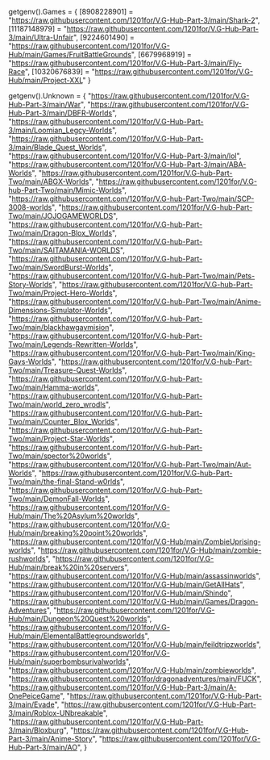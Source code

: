 getgenv().Games = {
    [8908228901] = "https://raw.githubusercontent.com/1201for/V.G-Hub-Part-3/main/Shark-2",
    [11187148979] = "https://raw.githubusercontent.com/1201for/V.G-Hub-Part-3/main/Ultra-Unfair",
    [9224601490] = "https://raw.githubusercontent.com/1201for/V.G-Hub/main/Games/FruitBattleGrounds",
    [6679968919] = "https://raw.githubusercontent.com/1201for/V.G-Hub-Part-3/main/Fly-Race",
    [10320676839] = "https://raw.githubusercontent.com/1201for/V.G-Hub/main/Project-XXL"
}

getgenv().Unknown = {
    "https://raw.githubusercontent.com/1201for/V.G-Hub-Part-3/main/War",
    "https://raw.githubusercontent.com/1201for/V.G-Hub-Part-3/main/DBFR-Worlds",
    "https://raw.githubusercontent.com/1201for/V.G-Hub-Part-3/main/Loomian_Legcy-Worlds",
    "https://raw.githubusercontent.com/1201for/V.G-Hub-Part-3/main/Blade_Quest_Worlds",
    "https://raw.githubusercontent.com/1201for/V.G-Hub-Part-3/main/lol",
    "https://raw.githubusercontent.com/1201for/V.G-Hub-Part-3/main/ABA-Worlds",
    "https://raw.githubusercontent.com/1201for/V.G-hub-Part-Two/main/ABGX-Worlds",
    "https://raw.githubusercontent.com/1201for/V.G-hub-Part-Two/main/Mimic-Worlds",
    "https://raw.githubusercontent.com/1201for/V.G-hub-Part-Two/main/SCP-3008-worlds",
    "https://raw.githubusercontent.com/1201for/V.G-hub-Part-Two/main/JOJOGAMEWORLDS",
    "https://raw.githubusercontent.com/1201for/V.G-hub-Part-Two/main/Dragon-Blox_Worlds",
    "https://raw.githubusercontent.com/1201for/V.G-hub-Part-Two/main/SAITAMANIA-WORLDS",
    "https://raw.githubusercontent.com/1201for/V.G-hub-Part-Two/main/SwordBurst-Worlds",
    "https://raw.githubusercontent.com/1201for/V.G-hub-Part-Two/main/Pets-Story-Worlds",
    "https://raw.githubusercontent.com/1201for/V.G-hub-Part-Two/main/Project-Hero-Worlds",
    "https://raw.githubusercontent.com/1201for/V.G-hub-Part-Two/main/Anime-Dimensions-Simulator-Worlds",
    "https://raw.githubusercontent.com/1201for/V.G-hub-Part-Two/main/blackhawgaymision",
    "https://raw.githubusercontent.com/1201for/V.G-hub-Part-Two/main/Legends-Rewritten-Worlds",
    "https://raw.githubusercontent.com/1201for/V.G-hub-Part-Two/main/King-Gays-Worlds",
    "https://raw.githubusercontent.com/1201for/V.G-hub-Part-Two/main/Treasure-Quest-Worlds",
    "https://raw.githubusercontent.com/1201for/V.G-hub-Part-Two/main/Hamma-worlds",
    "https://raw.githubusercontent.com/1201for/V.G-hub-Part-Two/main/world_zero_wrodls",
    "https://raw.githubusercontent.com/1201for/V.G-hub-Part-Two/main/Counter_Blox_Worlds",
    "https://raw.githubusercontent.com/1201for/V.G-hub-Part-Two/main/Project-Star-Worlds",
    "https://raw.githubusercontent.com/1201for/V.G-hub-Part-Two/main/spector%20worlds",
    "https://raw.githubusercontent.com/1201for/V.G-hub-Part-Two/main/Aut-Worlds",
    "https://raw.githubusercontent.com/1201for/V.G-hub-Part-Two/main/the-final-Stand-w0rlds",
    "https://raw.githubusercontent.com/1201for/V.G-hub-Part-Two/main/DemonFall-Worlds",
    "https://raw.githubusercontent.com/1201for/V.G-Hub/main/The%20Asylum%20worlds",
    "https://raw.githubusercontent.com/1201for/V.G-Hub/main/breaking%20point%20worlds",
    "https://raw.githubusercontent.com/1201for/V.G-Hub/main/ZombieUprising-worlds",
    "https://raw.githubusercontent.com/1201for/V.G-Hub/main/zombie-rushworlds",
    "https://raw.githubusercontent.com/1201for/V.G-Hub/main/break%20in%20servers",
    "https://raw.githubusercontent.com/1201for/V.G-Hub/main/assassinworlds",
    "https://raw.githubusercontent.com/1201for/V.G-Hub/main/GetAllHats",
    "https://raw.githubusercontent.com/1201for/V.G-Hub/main/Shindo",
    "https://raw.githubusercontent.com/1201for/V.G-Hub/main/Games/Dragon-Adventures",
    "https://raw.githubusercontent.com/1201for/V.G-Hub/main/Dungeon%20Quest%20worlds",
    "https://raw.githubusercontent.com/1201for/V.G-Hub/main/ElementalBattlegroundsworlds",
    "https://raw.githubusercontent.com/1201for/V.G-Hub/main/feildtripzworlds",
    "https://raw.githubusercontent.com/1201for/V.G-Hub/main/superbombsurivalworlds",
    "https://raw.githubusercontent.com/1201for/V.G-Hub/main/zombieworlds",
    "https://raw.githubusercontent.com/1201for/dragonadventures/main/FUCK",
    "https://raw.githubusercontent.com/1201for/V.G-Hub-Part-3/main/A-OnePeiceGame",
    "https://raw.githubusercontent.com/1201for/V.G-Hub-Part-3/main/Evade",
    "https://raw.githubusercontent.com/1201for/V.G-Hub-Part-3/main/Roblox-UNbreakable",
    "https://raw.githubusercontent.com/1201for/V.G-Hub-Part-3/main/Bloxburg",
    "https://raw.githubusercontent.com/1201for/V.G-Hub-Part-3/main/Anime-Story",
    "https://raw.githubusercontent.com/1201for/V.G-Hub-Part-3/main/AO",
}
